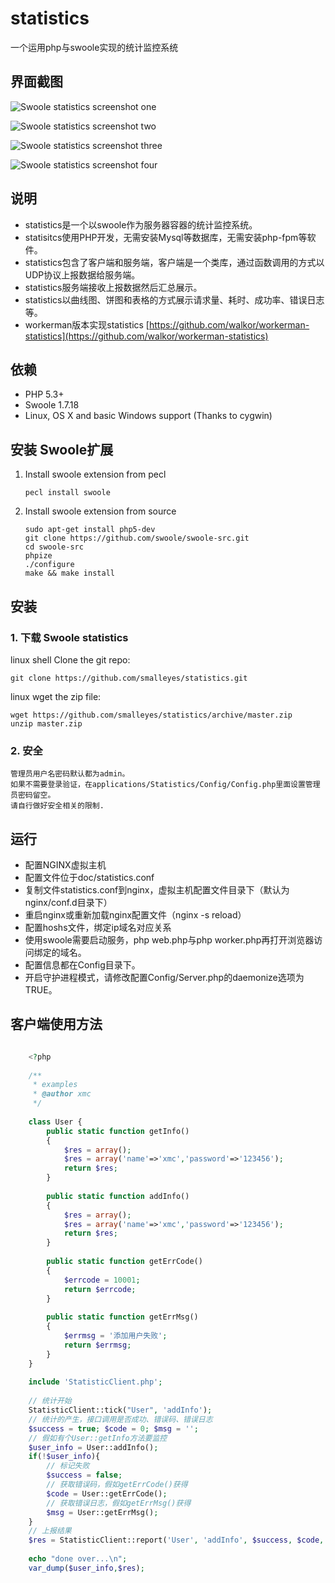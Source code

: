 # statistics
一个运用php与swoole实现的统计监控系统

## 界面截图
![Swoole statistics screenshot one](https://raw.githubusercontent.com/smalleyes/statistics/master/doc/1.png)

![Swoole statistics screenshot two](https://raw.githubusercontent.com/smalleyes/statistics/master/doc/2.png)

![Swoole statistics screenshot three](https://raw.githubusercontent.com/smalleyes/statistics/master/doc/3.png)

![Swoole statistics screenshot four](https://raw.githubusercontent.com/smalleyes/statistics/master/doc/4.png)

## 说明
* statistics是一个以swoole作为服务器容器的统计监控系统。
* statisitcs使用PHP开发，无需安装Mysql等数据库，无需安装php-fpm等软件。
* statistics包含了客户端和服务端，客户端是一个类库，通过函数调用的方式以UDP协议上报数据给服务端。
* statistics服务端接收上报数据然后汇总展示。
* statistics以曲线图、饼图和表格的方式展示请求量、耗时、成功率、错误日志等。
* workerman版本实现statistics [https://github.com/walkor/workerman-statistics](https://github.com/walkor/workerman-statistics)

## 依赖

* PHP 5.3+
* Swoole 1.7.18
* Linux, OS X and basic Windows support (Thanks to cygwin)

## 安装 Swoole扩展

1. Install swoole extension from pecl
    
    ```
    pecl install swoole
    ```

2. Install swoole extension from source

    ```
    sudo apt-get install php5-dev
    git clone https://github.com/swoole/swoole-src.git
    cd swoole-src
    phpize
    ./configure
    make && make install
    ```

## 安装

### 1. 下载 Swoole statistics

linux shell Clone the git repo: 
```
git clone https://github.com/smalleyes/statistics.git
```
linux wget the zip file:
```
wget https://github.com/smalleyes/statistics/archive/master.zip
unzip master.zip
```
### 2. 安全

    管理员用户名密码默认都为admin。
    如果不需要登录验证，在applications/Statistics/Config/Config.php里面设置管理员密码留空。
    请自行做好安全相关的限制.

## 运行

* 配置NGINX虚拟主机
* 配置文件位于doc/statistics.conf
* 复制文件statistics.conf到nginx，虚拟主机配置文件目录下（默认为nginx/conf.d目录下）
* 重启nginx或重新加载nginx配置文件（nginx -s reload）
* 配置hoshs文件，绑定ip域名对应关系
* 使用swoole需要启动服务，php web.php与php worker.php再打开浏览器访问绑定的域名。
* 配置信息都在Config目录下。
* 开启守护进程模式，请修改配置Config/Server.php的daemonize选项为TRUE。

## 客户端使用方法 

```php

    <?php
    
    /**
     * examples
     * @author xmc
     */
    
    class User {
    	public static function getInfo()
    	{
    		$res = array();
    		$res = array('name'=>'xmc','password'=>'123456');
    		return $res;
    	}
    
    	public static function addInfo()
    	{
    		$res = array();
    		$res = array('name'=>'xmc','password'=>'123456');
    		return $res;
    	}
    
    	public static function getErrCode()
    	{
    		$errcode = 10001;
    		return $errcode;
    	}
    
    	public static function getErrMsg()
    	{
    		$errmsg = '添加用户失败';
    		return $errmsg;
    	}
    }
    
    include 'StatisticClient.php';
    
    // 统计开始
    StatisticClient::tick("User", 'addInfo');
    // 统计的产生，接口调用是否成功、错误码、错误日志
    $success = true; $code = 0; $msg = '';
    // 假如有个User::getInfo方法要监控
    $user_info = User::addInfo();
    if(!$user_info){
    	// 标记失败
    	$success = false;
    	// 获取错误码，假如getErrCode()获得
    	$code = User::getErrCode();
    	// 获取错误日志，假如getErrMsg()获得
    	$msg = User::getErrMsg();
    }
    // 上报结果
    $res = StatisticClient::report('User', 'addInfo', $success, $code, $msg);
    
    echo "done over...\n";
    var_dump($user_info,$res);
    
```
